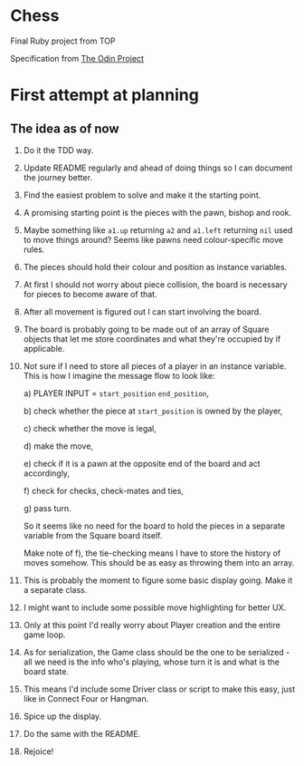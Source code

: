 # Chess
Final Ruby project from TOP

Specification from [The Odin Project](https://www.theodinproject.com/lessons/ruby-ruby-final-project)

# First attempt at planning

## The idea as of now

1. Do it the TDD way.
2. Update README regularly and ahead of doing things so I can document the journey better.
3. Find the easiest problem to solve and make it the starting point.
4. A promising starting point is the pieces with the pawn, bishop and rook.
5. Maybe something like `a1.up` returning `a2` and `a1.left` returning `nil` used to move things around? Seems like pawns need colour-specific move rules.
6. The pieces should hold their colour and position as instance variables.
7. At first I should not worry about piece collision, the board is necessary for pieces to become aware of that.
8. After all movement is figured out I can start involving the board.
9. The board is probably going to be made out of an array of Square objects that let me store coordinates and what they're occupied by if applicable.
10. Not sure if I need to store all pieces of a player in an instance variable. This is how I imagine the message flow to look like:

    a) PLAYER INPUT = `start_position` `end_position`,

    b) check whether the piece at `start_position` is owned by the player,

    c) check whether the move is legal,

    d) make the move,

    e) check if it is a pawn at the opposite end of the board and act accordingly,

    f) check for checks, check-mates and ties,

    g) pass turn.

    So it seems like no need for the board to hold the pieces in a separate variable from the Square board itself.

    Make note of f), the tie-checking means I have to store the history of moves somehow. This should be as easy as throwing them into an array.

11. This is probably the moment to figure some basic display going. Make it a separate class.
12. I might want to include some possible move highlighting for better UX.
13. Only at this point I'd really worry about Player creation and the entire game loop.
14. As for serialization, the Game class should be the one to be serialized - all we need is the info who's playing, whose turn it is and what is the board state.
15. This means I'd include some Driver class or script to make this easy, just like in Connect Four or Hangman.
16. Spice up the display.
17. Do the same with the README.
18. Rejoice!
